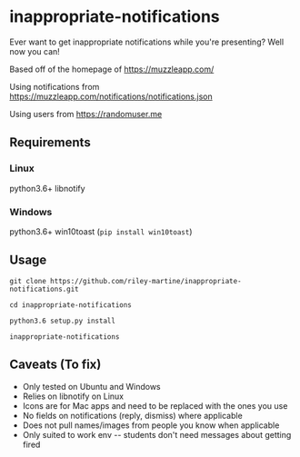 # inappropriate-notifications
Ever want to get inappropriate notifications while you're presenting? Well now you can!

Based off of the homepage of https://muzzleapp.com/

Using notifications from https://muzzleapp.com/notifications/notifications.json

Using users from https://randomuser.me

## Requirements
### Linux
python3.6+
libnotify

### Windows
python3.6+
win10toast (`pip install win10toast`)

## Usage
`git clone https://github.com/riley-martine/inappropriate-notifications.git`

`cd inappropriate-notifications`

`python3.6 setup.py install`

`inappropriate-notifications`

## Caveats (To fix)
* Only tested on Ubuntu and Windows
* Relies on libnotify on Linux
* Icons are for Mac apps and need to be replaced with the ones you use
* No fields on notifications (reply, dismiss) where applicable
* Does not pull names/images from people you know when applicable
* Only suited to work env -- students don't need messages about getting fired
